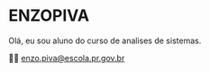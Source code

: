 # ENZOPIVA

Olá, eu sou aluno do curso de analises de sistemas.

🕵️‍♀️   enzo.piva@escola.pr.gov.br

